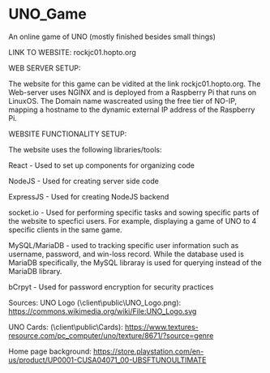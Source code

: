 # UNO_Game
An online game of UNO (mostly finished besides small things)

LINK TO WEBSITE: rockjc01.hopto.org

WEB SERVER SETUP:

The website for this game can be vidited at the link rockjc01.hopto.org. The Web-server uses NGINX and is deployed from a Raspberry Pi that runs on LinuxOS. The Domain name wascreated using the free tier of NO-IP, mapping a hostname to the dynamic external IP address of the Raspberry Pi. 

WEBSITE FUNCTIONALITY SETUP: 

The website uses the following libraries/tools:

React - Used to set up components for organizing code

NodeJS - Used for creating server side code

ExpressJS - Used for creating NodeJS backend

socket.io - Used for performing specific tasks and sowing specific parts of the website to specfici users. For example, displaying a game of UNO to 4 specific clients in the same game. 

MySQL/MariaDB - used to tracking specific user information such as username, password, and win-loss record. While the database used is MariaDB specifically, the MySQL libraray is used for querying instead of the MariaDB library.

bCrpyt - Used for password encryption for security practices


Sources:
UNO Logo (\client\public\UNO_Logo.png): https://commons.wikimedia.org/wiki/File:UNO_Logo.svg

UNO Cards: (\client\public\Cards): https://www.textures-resource.com/pc_computer/uno/texture/8671/?source=genre

Home page background: https://store.playstation.com/en-us/product/UP0001-CUSA04071_00-UBSFTUNOULTIMATE